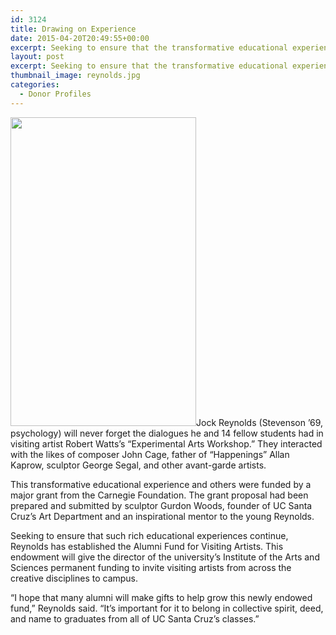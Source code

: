 ```yaml
---
id: 3124
title: Drawing on Experience
date: 2015-04-20T20:49:55+00:00
excerpt: Seeking to ensure that the transformative educational experiences he had as a UC Santa Cruz student continue, alumnus Jock Reynolds has established the Alumni Fund for Visiting Artists.
layout: post
excerpt: Seeking to ensure that the transformative educational experiences he had as a UC Santa Cruz student continue, alumnus Jock Reynolds has established the Alumni Fund for Visiting Artists.
thumbnail_image: reynolds.jpg
categories:
  - Donor Profiles
---
```

<img class="alignright size-full wp-image-3125" src="http://live-ucsc-giving.pantheonsite.io/wp-content/uploads/2017/09/reynolds.jpg" alt="" width="297" height="494" srcset="https://ucsc-giving.lndo.site/wp-content/uploads/2017/09/reynolds.jpg 297w, https://ucsc-giving.lndo.site/wp-content/uploads/2017/09/reynolds-180x300.jpg 180w" sizes="(max-width: 297px) 100vw, 297px" />Jock Reynolds (Stevenson &#8217;69, psychology) will never forget the dialogues he and 14 fellow students had in visiting artist Robert Watts&#8217;s &#8220;Experimental Arts Workshop.&#8221; They interacted with the likes of composer John Cage, father of &#8220;Happenings&#8221; Allan Kaprow, sculptor George Segal, and other avant-garde artists.

This transformative educational experience and others were funded by a major grant from the Carnegie Foundation. The grant proposal had been prepared and submitted by sculptor Gurdon Woods, founder of UC Santa Cruz&#8217;s Art Department and an inspirational mentor to the young Reynolds.

Seeking to ensure that such rich educational experiences continue, Reynolds has established the Alumni Fund for Visiting Artists. This endowment will give the director of the university&#8217;s Institute of the Arts and Sciences permanent funding to invite visiting artists from across the creative disciplines to campus.

&#8220;I hope that many alumni will make gifts to help grow this newly endowed fund,&#8221; Reynolds said. &#8220;It&#8217;s important for it to belong in collective spirit, deed, and name to graduates from all of UC Santa Cruz&#8217;s classes.&#8221;
